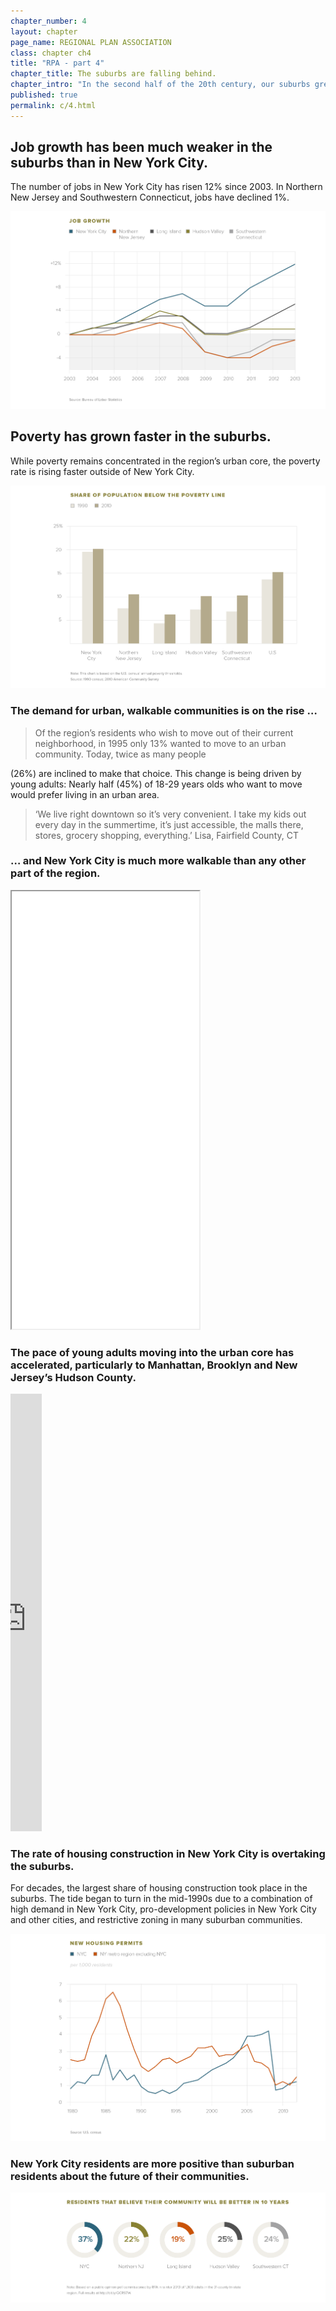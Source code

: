 ```yaml
---
chapter_number: 4
layout: chapter
page_name: REGIONAL PLAN ASSOCIATION
class: chapter ch4
title: "RPA - part 4"
chapter_title: The suburbs are falling behind.
chapter_intro: "In the second half of the 20th century, our suburbs grew quickly as residents abandoned cities. In the last 20 years, that pattern has been upended. People and jobs are moving into New York, Jersey City, White Plains, Stamford and other urban communities. Construction in these cities has surged, driven both by demand and by municipal policies. And while poverty rates are still far higher in the cities, they are growing much faster in the suburbs. <p><p> The suburban slide threatens the region’s prosperity as a whole. New York and the region’s other cities depend on the suburbs for a large share of their workforce, and the metropolitan area’s appeal depends in part on having a diverse mix of urban and suburban communities. Without more suburban housing priced for different income levels, cities will bear a heavy burden of meeting the region’s affordable-housing needs. "
published: true
permalink: c/4.html
---
```


## **Job growth has been much weaker in the suburbs than in New York City.**
The number of jobs in New York City has risen 12% since 2003. In Northern New Jersey and Southwestern Connecticut, jobs have declined 1%.

<img src="/media/4_Job Growth.png" class="img-responsive" />

## Poverty has grown faster in the suburbs.
While poverty remains concentrated in the region’s urban core, the poverty rate is rising faster outside of New York City.

<img src="/media/4_Share of Population Below the Poverty Line.png" class="img-responsive" />

### The demand for urban, walkable communities is on the rise …
> Of the region’s residents who wish to move out of their current neighborhood,
in 1995 only 13% wanted to move to an urban community. Today, twice as many people

(26%) are inclined to make that choice. This change is being driven by young adults: Nearly half (45%) of 18-29 years olds who want to move would prefer living in an urban area.

> ‘We live right downtown so it’s very convenient. I take my kids out every day in the summertime, it’s just accessible, the malls there, stores, grocery shopping, everything.’
Lisa, Fairfield County, CT

### … and New York City is much more walkable than any other part of the region.

<iframe src="/maps/walkability.html" height="700" class="wrap-map"></iframe>

### The pace of young adults moving into the urban core has accelerated, particularly to Manhattan, Brooklyn and New Jersey’s Hudson County.

<iframe width="50" height="700" src="http://chohlasa.github.io/rpa/graphic.html" frameborder="0" class="wrap-map"></iframe>

### The rate of housing construction in New York City is overtaking the suburbs.
For decades, the largest share of housing construction took place in the suburbs. The tide began to turn in the mid-1990s due to a combination of high demand in New York City, pro-development policies in New York City and other cities, and restrictive zoning in many suburban communities.

<img src="/media/4_New Housing Permits.png" class="img-responsive" />

### New York City residents are more positive than suburban residents about the future of their communities.

<img src="/media/4_Residents That Believe Their Community Will be Better in 10 Years.png" class="img-responsive" />
